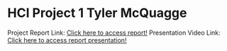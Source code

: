 # HCI Project 1 Tyler McQuagge
Project Report Link:
[Click here to access report!](https://tyler0126.github.io/p1.TylerMcQuagge/)
Presentation Video Link: 
[Click here to access report presentation!](https://www.youtube.com/watch?v=PyHoyyMcMzo)
